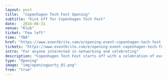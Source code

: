 ```yaml
---
layout: post
title:  "Copenhagen Tech Fest Opening"
subtitle: "Kick off for Copenhagen Tech Fest"
date:   2016-08-31
venue: "Klub"
ticket: "Few left"
time: "TBA"
href: "https://www.eventbrite.com/e/opening-event-copenhagen-tech-fest-tickets-27382496785"
tickets: "https://www.eventbrite.com/e/opening-event-copenhagen-tech-fest-tickets-27382496785"
intro: "For anyone interested in networking and celebrating"
description: "Copenhagen Tech Fest starts off with a celebration of everything techy. Agenda: Presentation of Copenhagen Tech Fest and the story about #CPHFTW from the founders of the organization. Presentations by founders and managers of tech startups on their experience with scaling in Copenhagen: Morten Elk, Founder and CEO of Simplesite, Andreas Cleve, CEO and Co-founder, Corti Labs. Debate between three spokespersons for entrepreneurship: Ida Auken (Radikale Venstre), Rene Gade (Alternativet), and Jakob Engel-Schmidt (Venstre). Moderated by Niels Lund (editor-in-chief, Børsen). Presentations of major events during Copenhagen Tech Fest: CopenX, Coldfront Conference, Design Matters, Copenhagen Frontenders September and Komfo Social Media Summit. Note: The talks will be in Danish. After an hour of talks and debate we will open the floor for beers and networking. Meet and connect with the event organizers, the co-creators of Copenhagen Tech Fest, tech people, and the extended #CPHFTW team"
type: "Opening"
image: "img/openingparty_01.png"
free: "true"
---
```

